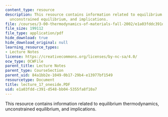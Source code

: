 ```yaml
---
content_type: resource
description: This resource contains information related to equilibrium thermodynamics,
  unconstrained equilibrium, and implications.
file: /courses/3-00-thermodynamics-of-materials-fall-2002/e1a03fddc391d548bb045355fa8f10a7_lecture_17_oneside.PDF
file_size: 199112
file_type: application/pdf
hide_download: true
hide_download_original: null
learning_resource_types:
- Lecture Notes
license: https://creativecommons.org/licenses/by-nc-sa/4.0/
ocw_type: OCWFile
parent_title: Lecture Notes
parent_type: CourseSection
parent_uid: 84a1bb2e-1049-0b17-29b4-e13977bf1549
resourcetype: Document
title: lecture_17_oneside.PDF
uid: e1a03fdd-c391-d548-bb04-5355fa8f10a7
---
```

This resource contains information related to equilibrium thermodynamics, unconstrained equilibrium, and implications.